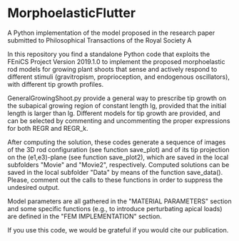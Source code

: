 # MorphoelasticFlutter
A Python implementation of the model proposed in the research paper submitted to Philosophical Transactions of the Royal Society A  

In this repository you find a standalone Python code that exploits the FEniCS Project Version 2019.1.0 to implement the proposed morphoelastic rod models for growing plant shoots that sense and actively respond to different stimuli (gravitropism, proprioception, and endogenous oscillators), with different tip growth profiles. 

GeneralGrowingShoot.py provide a general way to prescribe tip growth on the subapical growing region of constant length lg, provided that the initial length is larger than lg. Different models for tip growth are provided, and can be selected by commenting and uncommenting the proper expressions for both REGR and REGR_k.

After computing the solution, these codes generate a sequence of images of the 3D rod configuration (see function save_plot) and of its tip projection on the (e1,e3)-plane (see function save_plot2), which are saved in the local subfolders "Movie" and "Movie2", respectively. 
Computed solutions can be saved in the local subfolder "Data" by means of the function save_data(). 
Please, comment out the calls to these functions in order to suppress the undesired output.

Model parameters are all gathered in the "MATERIAL PARAMETERS" section and some specific functions (e.g., to introduce perturbating apical loads) are defined in the "FEM IMPLEMENTATION" section.

If you use this code, we would be grateful if you would cite our publication.
